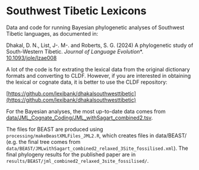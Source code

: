 # Southwest Tibetic Lexicons

Data and code for running Bayesian phylogenetic analyses of Southwest Tibetic languages, as documented in:

Dhakal, D. N., List, J-. M-. and Roberts, S. G. (2024) A phylogenetic study of South-Western Tibetic. *Journal of Language Evolution**. [10.1093/jole/lzae008](10.1093/jole/lzae008)

A lot of the code is for extrating the lexical data from the original dictionary formats and converting to CLDF. However, if you are interested in obtaining the lexical or cognate data, it is better to use the CLDF repository:

[https://github.com/lexibank/dhakalsouthwesttibetic](https://github.com/lexibank/dhakalsouthwesttibetic)

For the Bayesian analyses, the most up-to-date data comes from  [data/JML_Cognate_Coding/JML_withSagart_combined2.tsv](data/JML_Cognate_Coding/JML_withSagart_combined2.tsv).

The files for BEAST are produced using `processing/makeBeastXMLFiles_JML2.R`, which creates files in data/BEAST/ (e.g. the final tree comes from `data/BEAST/JMLwithSagart_combined2_relaxed_3Site_fossilised.xml`). The final phylogeny results for the published paper are in `results/BEAST/jml_combined2_relaxed_3site_fossilised/`.